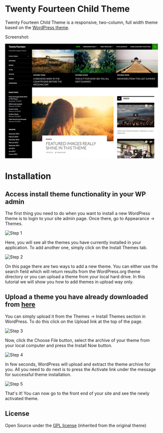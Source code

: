 # Twenty Fourteen Child Theme

Twenty Fourteen Child Theme is a responsive, two-column, full width theme based on the [WordPress theme](https://wordpress.org/themes/twentyfourteen).

Screenshot:

![Twenty Fourteen Child Theme](screenshot.png "Twenty Fourteen Child Theme Full Width")

# Installation

## Access install theme functionality in your WP admin

The first thing you need to do when you want to install a new WordPress theme is to login to your site admin page. Once there, go to Appearance -> Themes.

![Step 1](https://www.siteground.com/img/knox/tutorials/uploaded_images/images/wordpress/thms1.jpg "Step 1")

Here, you will see all the themes you have currently installed in your application. To add another one, simply click on the Install Themes tab.

![Step 2](https://www.siteground.com/img/knox/tutorials/uploaded_images/images/wordpress/thms2.jpg "Step 2")

On this page there are two ways to add a new theme. You can either use the search field which will return results from the WordPress.org theme directory or you can upload a theme from your local hard drive. In this tutorial we will show you how to add themes in upload way only.

## Upload a theme you have already downloaded from [here](##)

You can simply upload it from the Themes -> Install Themes section in WordPress. To do this click on the Upload link at the top of the page.

![Step 3](https://www.siteground.com/img/knox/tutorials/uploaded_images/images/wordpress/thms7.jpg "Step 3")

Now, click the Choose File button, select the archive of your theme from your local computer and press the Install Now button.

![Step 4](https://www.siteground.com/img/knox/tutorials/uploaded_images/images/wordpress/thms8.jpg "Step 4")

In few seconds, WordPress will upload and extract the theme archive for you. All you need to do next is to press the Activate link under the message for successful theme installation.

![Step 5](https://www.siteground.com/img/knox/tutorials/uploaded_images/images/wordpress/thms9.jpg "Step 5")

That's it! You can now go to the front end of your site and see the newly activated theme.

## License

Open Source under the [GPL license](LICENSE.md) (inherited from the original theme)